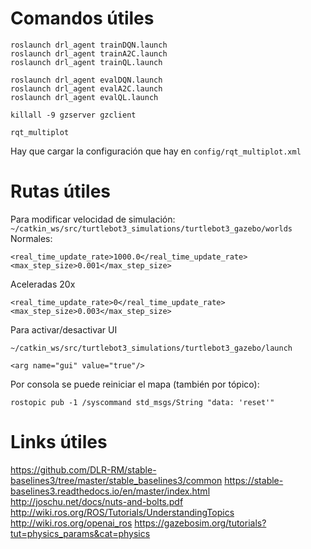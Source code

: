 # Comandos útiles

```
roslaunch drl_agent trainDQN.launch
roslaunch drl_agent trainA2C.launch
roslaunch drl_agent trainQL.launch

roslaunch drl_agent evalDQN.launch
roslaunch drl_agent evalA2C.launch
roslaunch drl_agent evalQL.launch
```

```
killall -9 gzserver gzclient
```

```
rqt_multiplot
```

Hay que cargar la configuración que hay en ```config/rqt_multiplot.xml```

# Rutas útiles

Para modificar velocidad de simulación:
```~/catkin_ws/src/turtlebot3_simulations/turtlebot3_gazebo/worlds```
Normales:
```
<real_time_update_rate>1000.0</real_time_update_rate>
<max_step_size>0.001</max_step_size>
```

Aceleradas 20x
```
<real_time_update_rate>0</real_time_update_rate>
<max_step_size>0.003</max_step_size>
```

Para activar/desactivar UI
```
~/catkin_ws/src/turtlebot3_simulations/turtlebot3_gazebo/launch
```
```
<arg name="gui" value="true"/>
```

Por consola se puede reiniciar el mapa (también por tópico):
```
rostopic pub -1 /syscommand std_msgs/String "data: 'reset'"
```

# Links útiles
https://github.com/DLR-RM/stable-baselines3/tree/master/stable_baselines3/common
https://stable-baselines3.readthedocs.io/en/master/index.html
http://joschu.net/docs/nuts-and-bolts.pdf
http://wiki.ros.org/ROS/Tutorials/UnderstandingTopics
http://wiki.ros.org/openai_ros
https://gazebosim.org/tutorials?tut=physics_params&cat=physics
